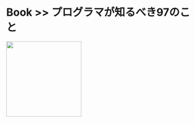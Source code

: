 # Book >> プログラマが知るべき97のこと

<img src="https://cover.openbd.jp/9784873114798.jpg" style="width: 200px"/>